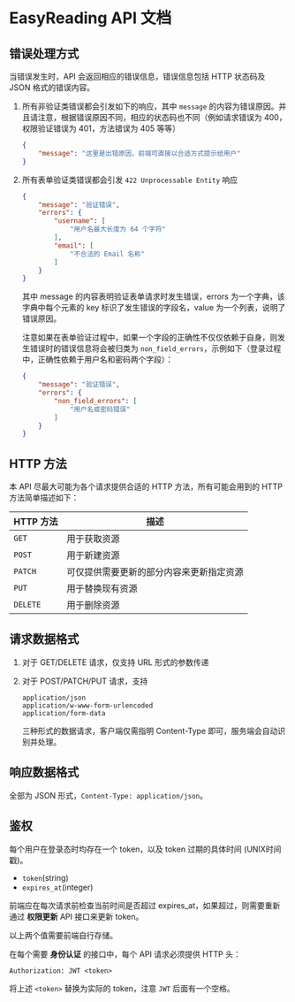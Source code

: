 # EasyReading API 文档

## 错误处理方式

当错误发生时，API 会返回相应的错误信息，错误信息包括 HTTP 状态码及 JSON 格式的错误内容。

1. 所有非验证类错误都会引发如下的响应，其中 `message` 的内容为错误原因。并且请注意，根据错误原因不同，相应的状态码也不同（例如请求错误为 400，权限验证错误为 401，方法错误为 405 等等）

    ```json
    {
        "message": "这里是出错原因，前端可直接以合适方式提示给用户"
    }
    ```

2. 所有表单验证类错误都会引发 `422 Unprocessable Entity` 响应

    ```json
    {
        "message": "验证错误",
        "errors": {
            "username": [
                "用户名最大长度为 64 个字符"
            ],
            "email": [
                "不合法的 Email 名称"
            ]
        }
    }
    ```

    其中 message 的内容表明验证表单请求时发生错误，errors 为一个字典，该字典中每个元素的 key 标识了发生错误的字段名，value 为一个列表，说明了错误原因。
    
    注意如果在表单验证过程中，如果一个字段的正确性不仅仅依赖于自身，则发生错误时的错误信息将会被归类为 `non_field_errors`，示例如下（登录过程中，正确性依赖于用户名和密码两个字段）：
    
    ```json
    {
        "message": "验证错误",
        "errors": {
            "non_field_errors": [
                "用户名或密码错误"
            ]
        }
    }
    ```
    
## HTTP 方法

本 API 尽最大可能为各个请求提供合适的 HTTP 方法，所有可能会用到的 HTTP 方法简单描述如下：

| HTTP 方法 | 描述 |
| --- | --- |
| `GET` | 用于获取资源 |
| `POST` | 用于新建资源 |
| `PATCH` | 可仅提供需要更新的部分内容来更新指定资源 |
| `PUT` | 用于替换现有资源 |
| `DELETE` | 用于删除资源 |

## 请求数据格式

1. 对于 GET/DELETE 请求，仅支持 URL 形式的参数传递
2. 对于 POST/PATCH/PUT 请求，支持

    ```
    application/json
    application/w-www-form-urlencoded
    application/form-data
    ```
    
    三种形式的数据请求，客户端仅需指明 Content-Type 即可，服务端会自动识别并处理。
    
## 响应数据格式

全部为 JSON 形式，`Content-Type: application/json`。

## 鉴权

每个用户在登录态时均存在一个 token，以及 token 过期的具体时间 (UNIX时间戳)。

* `token`(string)
* `expires_at`(integer)

前端应在每次请求前检查当前时间是否超过 expires_at，如果超过，则需要重新通过 **权限更新** API 接口来更新 token。

以上两个值需要前端自行存储。

在每个需要 **身份认证** 的接口中，每个 API 请求必须提供 HTTP 头：

```
Authorization: JWT <token>
```

将上述 `<token>` 替换为实际的 token，注意 `JWT` 后面有一个空格。

